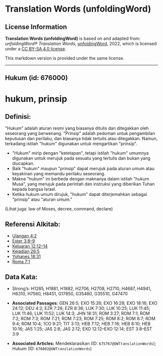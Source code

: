 # Translation Words (unfoldingWord)

## License Information

**Translation Words (unfoldingWord)** is based on and adapted from: _unfoldingWord® Translation Words_, [unfoldingWord](https://unfoldingword.org/utw), 2022, which is licensed under a [CC BY-SA 4.0 license](https://creativecommons.org/licenses/by-sa/4.0/legalcode.en).

This markdown version is provided under the same license.



--------------------------------

## Hukum (id: 676000)

hukum, prinsip
==============

Definisi:
---------

"Hukum" adalah aturan resmi yang biasanya ditulis dan ditegakkan oleh seseorang yang berwenang. "Prinsip" adalah pedoman untuk pengambilan keputusan dan perilaku, dan biasanya tidak tertulis atau ditegakkan. Namun, terkadang istilah "hukum" digunakan untuk mengartikan "prinsip".

* "Hukum" mirip dengan "ketetapan", tetapi istilah "hukum" umumnya digunakan untuk merujuk pada sesuatu yang tertulis dan bukan yang diucapkan.
* Baik "hukum" maupun "prinsip" dapat merujuk pada aturan umum atau keyakinan yang memandu perilaku seseorang.
* Makna "hukum" ini berbeda dengan maknanya dalam istilah "hukum Musa", yang merujuk pada perintah dan instruksi yang diberikan Tuhan kepada bangsa Israel.
* Ketika hukum umum dirujuk, "hukum" dapat diterjemahkan sebagai "prinsip" atau "aturan umum."

(Lihat juga: law of Moses, decree, command, declare)

Referensi Alkitab:
------------------

* [Ulangan 4:2](https://ref.ly/Deut4:2)
* [Ester 3:8–9](https://ref.ly/Esth3:8-Esth3:9)
* [Keluaran 12:12–14](https://ref.ly/Exod12:12-Exod12:14)
* [Kejadian 26:5](https://ref.ly/Gen26:5)
* [Yohanes 18:31](https://ref.ly/John18:31)
* [Roma 7:1](https://ref.ly/Rom7:1)

Data Kata:
----------

* Strong’s: H1285, H1881, H1882, H2706, H2708, H2710, H4687, H4941, H6310, H7560, H8451, G17850, G35480, G35510, G47470

* **Associated Passages:** GEN 26:5; EXO 15:26; EXO 16:28; EXO 18:16; EXO 24:12; DEU 4:2; EZR 7:26; EZR 8:36; LUK 7:30; LUK 10:25; LUK 11:45; LUK 11:46; LUK 11:52; LUK 14:3; JHN 18:31; ROM 3:27; ROM 7:1; ROM 7:2; ROM 7:3; ROM 7:21; ROM 7:23; ROM 7:25; ROM 8:2; ROM 8:7; ROM 9:4; ROM 10:4; 1CO 9:21; TIT 3:13; HEB 7:12; HEB 7:16; HEB 8:10; HEB 10:16; JAS 1:25; JAS 2:8; JAS 2:12; EXO 12:12–EXO 12:14; EST 3:8–EST 3:9
* **Associated Articles:** Mendeklarasikan (ID: `675767@UWTranslationWords`); Hukum (ID: `676002@UWTranslationWords`)


